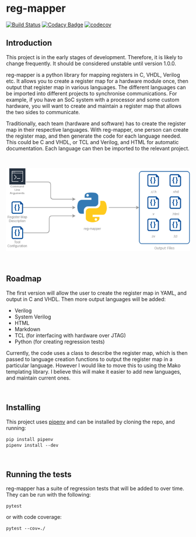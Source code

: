 # reg-mapper
[![Build Status](https://travis-ci.org/aappl/reg-mapper.svg?branch=master)](https://travis-ci.org/aappl/reg-mapper)
[![Codacy Badge](https://api.codacy.com/project/badge/Grade/9c39a8bd50104b74b7944084e2345ac3)](https://app.codacy.com/app/aappl/reg-mapper?utm_source=github.com&utm_medium=referral&utm_content=aappl/reg-mapper&utm_campaign=Badge_Grade_Dashboard)
[![codecov](https://codecov.io/gh/aappl/reg-mapper/branch/master/graph/badge.svg)](https://codecov.io/gh/aappl/reg-mapper)

## Introduction
This project is in the early stages of development. Therefore, it is likely to change frequently.
It should be considered unstable until version 1.0.0.

reg-mapper is a python library for mapping registers in C, VHDL, Verilog etc.
It allows you to create a register map for a hardware module once,
then output that register map in various languages.
The different languages can be imported into different projects to synchronise communications.
For example, if you have an SoC system with a processor and some custom hardware,
you will want to create and maintain a register map that allows the two sides to communicate.

Traditionally, each team (hardware and software) has to create the register map in
their respective languages.
With reg-mapper, one person can create the register map, and then generate the code for each language needed.
This could be C and VHDL, or TCL and Verilog, and HTML for automatic documentation.
Each language can then be imported to the relevant project.

&nbsp; <!-- Add blank line -->

![System Diagram](docs/System_Diagram.png)

&nbsp; <!-- Add blank line -->

## Roadmap
The first version will allow the user to create the register map in YAML, and output in C and VHDL.
Then more output languages will be added:
- Verilog
- System Verilog
- HTML
- Markdown
- TCL (for interfacing with hardware over JTAG)
- Python (for creating regression tests)

Currently, the code uses a class to describe the register map, which is then passed to language creation
functions to output the register map in a particular language.
However I would like to move this to using the Mako templating library. I believe this will make it easier
to add new languages, and maintain current ones.

&nbsp; <!-- Add blank line -->

## Installing
This project uses [pipenv](https://pipenv-fork.readthedocs.io/en/latest/) and can be installed by cloning the repo, and running:
```
pip install pipenv
pipenv install --dev
```

&nbsp; <!-- Add blank line -->

## Running the tests
reg-mapper has a suite of regression tests that will be added to over time. They can be run with the following:
```
pytest
```
or with code coverage:
```
pytest --cov=./
```

&nbsp; <!-- Add blank line -->

